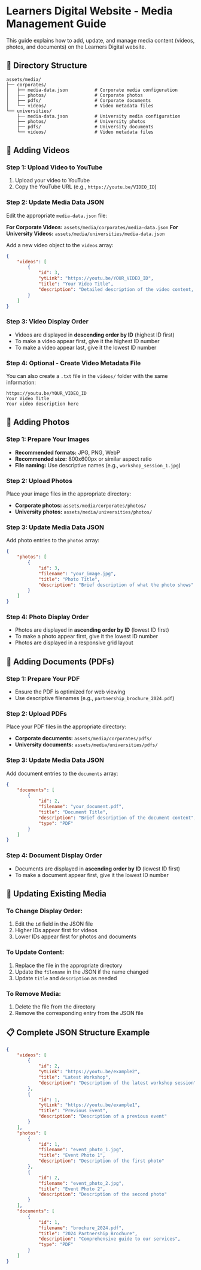 # Learners Digital Website - Media Management Guide

This guide explains how to add, update, and manage media content (videos, photos, and documents) on the Learners Digital website.

## 📁 Directory Structure

```
assets/media/
├── corporates/
│   ├── media-data.json          # Corporate media configuration
│   ├── photos/                  # Corporate photos
│   ├── pdfs/                    # Corporate documents
│   └── videos/                  # Video metadata files
└── universities/
    ├── media-data.json          # University media configuration
    ├── photos/                  # University photos
    ├── pdfs/                    # University documents
    └── videos/                  # Video metadata files
```

## 🎥 Adding Videos

### Step 1: Upload Video to YouTube
1. Upload your video to YouTube
2. Copy the YouTube URL (e.g., `https://youtu.be/VIDEO_ID`)

### Step 2: Update Media Data JSON
Edit the appropriate `media-data.json` file:

**For Corporate Videos:** `assets/media/corporates/media-data.json`
**For University Videos:** `assets/media/universities/media-data.json`

Add a new video object to the `videos` array:

```json
{
    "videos": [
        {
            "id": 3,
            "ytLink": "https://youtu.be/YOUR_VIDEO_ID",
            "title": "Your Video Title",
            "description": "Detailed description of the video content, what it shows, and its purpose."
        }
    ]
}
```

### Step 3: Video Display Order
- Videos are displayed in **descending order by ID** (highest ID first)
- To make a video appear first, give it the highest ID number
- To make a video appear last, give it the lowest ID number

### Step 4: Optional - Create Video Metadata File
You can also create a `.txt` file in the `videos/` folder with the same information:

```
https://youtu.be/YOUR_VIDEO_ID
Your Video Title
Your video description here
```

## 📸 Adding Photos

### Step 1: Prepare Your Images
- **Recommended formats:** JPG, PNG, WebP
- **Recommended size:** 800x600px or similar aspect ratio
- **File naming:** Use descriptive names (e.g., `workshop_session_1.jpg`)

### Step 2: Upload Photos
Place your image files in the appropriate directory:
- **Corporate photos:** `assets/media/corporates/photos/`
- **University photos:** `assets/media/universities/photos/`

### Step 3: Update Media Data JSON
Add photo entries to the `photos` array:

```json
{
    "photos": [
        {
            "id": 3,
            "filename": "your_image.jpg",
            "title": "Photo Title",
            "description": "Brief description of what the photo shows"
        }
    ]
}
```

### Step 4: Photo Display Order
- Photos are displayed in **ascending order by ID** (lowest ID first)
- To make a photo appear first, give it the lowest ID number
- Photos are displayed in a responsive grid layout

## 📄 Adding Documents (PDFs)

### Step 1: Prepare Your PDF
- Ensure the PDF is optimized for web viewing
- Use descriptive filenames (e.g., `partnership_brochure_2024.pdf`)

### Step 2: Upload PDFs
Place your PDF files in the appropriate directory:
- **Corporate documents:** `assets/media/corporates/pdfs/`
- **University documents:** `assets/media/universities/pdfs/`

### Step 3: Update Media Data JSON
Add document entries to the `documents` array:

```json
{
    "documents": [
        {
            "id": 2,
            "filename": "your_document.pdf",
            "title": "Document Title",
            "description": "Brief description of the document content",
            "type": "PDF"
        }
    ]
}
```

### Step 4: Document Display Order
- Documents are displayed in **ascending order by ID** (lowest ID first)
- To make a document appear first, give it the lowest ID number

## 🔄 Updating Existing Media

### To Change Display Order:
1. Edit the `id` field in the JSON file
2. Higher IDs appear first for videos
3. Lower IDs appear first for photos and documents

### To Update Content:
1. Replace the file in the appropriate directory
2. Update the `filename` in the JSON if the name changed
3. Update `title` and `description` as needed

### To Remove Media:
1. Delete the file from the directory
2. Remove the corresponding entry from the JSON file

## 📋 Complete JSON Structure Example

```json
{
    "videos": [
        {
            "id": 2,
            "ytLink": "https://youtu.be/example2",
            "title": "Latest Workshop",
            "description": "Description of the latest workshop session"
        },
        {
            "id": 1,
            "ytLink": "https://youtu.be/example1",
            "title": "Previous Event",
            "description": "Description of a previous event"
        }
    ],
    "photos": [
        {
            "id": 1,
            "filename": "event_photo_1.jpg",
            "title": "Event Photo 1",
            "description": "Description of the first photo"
        },
        {
            "id": 2,
            "filename": "event_photo_2.jpg",
            "title": "Event Photo 2",
            "description": "Description of the second photo"
        }
    ],
    "documents": [
        {
            "id": 1,
            "filename": "brochure_2024.pdf",
            "title": "2024 Partnership Brochure",
            "description": "Comprehensive guide to our services",
            "type": "PDF"
        }
    ]
}
```

